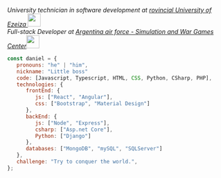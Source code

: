 
<p><em>University technician in software development at <a href="https://web.upe.edu.ar/">rovincial University of Ezeiza </a><img src="https://media.giphy.com/media/fYSnHlufseco8Fh93Z/giphy.gif" width="30"></br>Full-stack Developer at <a href="https://www.argentina.gob.ar/fuerzaaerea/direccion-general-de-investigacion-y-desarrollo/centro-de-simulacion-y-juegos-de-guerra-csjg">Argentina air force - Simulation and War Games Center</a><img src="https://media.giphy.com/media/WUlplcMpOCEmTGBtBW/giphy.gif" width="30"> 
</em></p>

```javascript
const daniel = {
   pronouns: "he" | "him",
   nickname: "Little boss"
   code: [Javascript, Typescript, HTML, CSS, Python, CSharp, PHP],
   technologies: {
      frontEnd: {
         js: ["React", "Angular"],
         css: ["Bootstrap", "Material Design"]
      },
      backEnd: {
         js: ["Node", "Express"],
         csharp: ["Asp.net Core"],
         Python: ["Django"]
      },
      databases: ["MongoDB", "mySQL", "SQLServer"]
   },
   challenge: "Try to conquer the world.",
};
```
